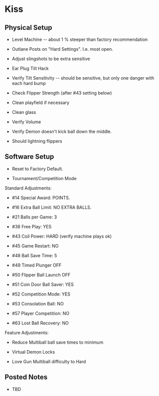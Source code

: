 # Kiss

## Physical Setup

-   Level Machine -- about 1 % steeper than factory recommendation

-   Outlane Posts on "Hard Settings". I.e. most open.

-   Adjust slingshots to be extra sensitive

-   Ear Plug Tilt Hack

-   Verify Tilt Sensitivity -- should be sensitive, but only one danger with each hard bump

-   Check Flipper Strength (after #43 setting below)

-   Clean playfield if necessary

-   Clean glass

-   Verify Volume

-   Verify Demon doesn't kick ball down the middle.

-   Should lightning flippers

## Software Setup

-   Reset to Factory Default.

-   Tournament/Competition Mode

Standard Adjustments:

-   #14 Special Award: POINTS.

-   #16 Extra Ball Limit: NO EXTRA BALLS.

-   #21 Balls per Game: 3

-   #38 Free Play: YES

-   #43 Coil Power: HARD (verify machine plays ok)

-   #45 Game Restart: NO

-   #48 Ball Save Time: 5

-   #49 Timed Plunger OFF

-   #50 Flipper Ball Launch OFF

-   #51 Coin Door Ball Saver: YES

-   #52 Competition Mode: YES

-   #53 Consolation Ball: NO

-   #57 Player Competition: NO

-   #63 Lost Ball Recovery: NO

Feature Adjustments:

-   Reduce Multiball ball save times to minimum

-   Virtual Demon Locks

-   Love Gun Multiball difficulty to Hard

## Posted Notes

-   TBD
